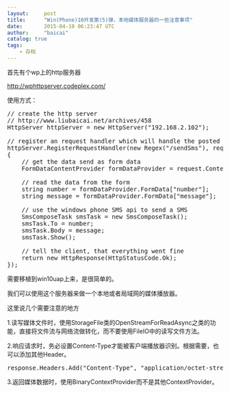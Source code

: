 ```yaml
---
layout:     post
title:      "Win(Phone)10开发第(5)弹，本地媒体服务器的一些注意事项"
date:       2015-04-10 06:23:47 UTC
author:     "baicai"
catalog: true
tags:
    - 存档
---
```


首先有个wp上的http服务器

<a href="http://wphttpserver.codeplex.com/">http://wphttpserver.codeplex.com/</a>

使用方式：
<pre class="lang:c# decode:true ">// create the http server
// http://www.liubaicai.net/archives/458            
HttpServer httpServer = new HttpServer("192.168.2.102");

// register an request handler which will handle the posted form data
httpServer.RegisterRequestHandler(new Regex("/sendSms"), request =&gt;
{
    // get the data send as form data
    FormDataContentProvider formDataProvider = request.Content as FormDataContentProvider;

    // read the data from the form
    string number = formDataProvider.FormData["number"];
    string message = formDataProvider.FormData["message"];

    // use the windows phone SMS api to send a SMS
    SmsComposeTask smsTask = new SmsComposeTask();
    smsTask.To = number;
    smsTask.Body = message;
    smsTask.Show();
    
    // tell the client, that everything went fine
    return new HttpResponse(HttpStatusCode.Ok);
});
</pre>
需要移植到win10uap上来，是很简单的。

我们可以使用这个服务器来做一个本地或者局域网的媒体播放器。

这里说几个需要注意的地方

1.读写媒体文件时，使用StorageFile类的OpenStreamForReadAsync之类的功能，直接将文件流与网络流做转化，而不要使用FileIO中的读写文件方法。

2.响应请求时，务必设置Content-Type才能被客户端播放器识别。根据需要，也可以添加其他Header。
<pre class="brush:csharp;">response.Headers.Add("Content-Type", "application/octet-stream");</pre>
3.返回媒体数据时，使用BinaryContextProvider而不是其他ContextProvider。